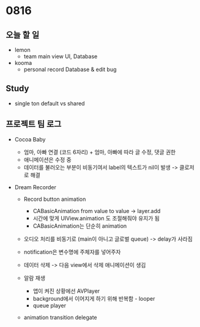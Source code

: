 # 0816

## 오늘 할 일
- lemon
  - team main view UI, Database
- kooma
  - personal record Database & edit bug

## Study
- single ton default vs shared

## 프로젝트 팀 로그
- Cocoa Baby
  - 엄마, 아빠 연결 (코드 6자리) + 엄마, 아빠에 따라 글 수정, 댓글 권한
  - 애니메이션은 수정 중
  - 데이터를 불러오는 부분이 비동기여서 label의 텍스트가 nil이 발생 -> 클로저로 해결

- Dream Recorder
  - Record button animation
    - CABasicAnimation from value to value -> layer.add
    - 시간에 맞게 UIView.animation 도 조절해줘야 유지가 됨
    - CABasicAnimation는 단순히 animation

  - 오디오 처리를 비동기로 (main이 아니고 글로벌 queue) -> delay가 사라짐
  - notification은 변수명에 주체자를 넣어주자
  - 데이터 삭제 -> 다음 view에서 삭제 애니메이션이 생김
  - 알람 재생
    - 앱이 켜진 상황에선 AVPlayer
    - background에서 이어지게 하기 위해 반복함 - looper
    - queue player
  - animation transition delegate
